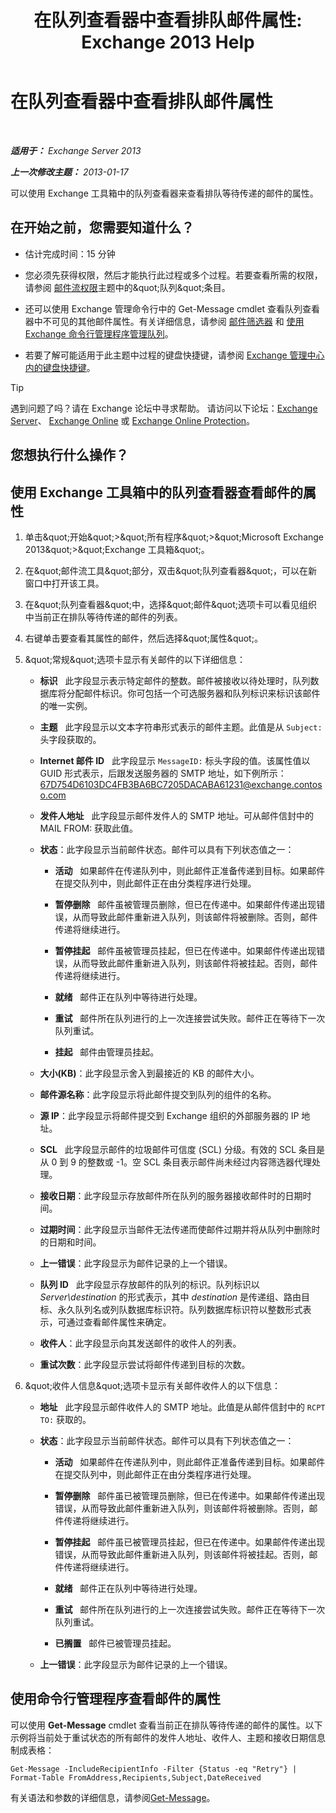 ﻿---
title: '在队列查看器中查看排队邮件属性: Exchange 2013 Help'
TOCTitle: 在队列查看器中查看排队邮件属性
ms:assetid: 9d15d8b8-e061-4288-9354-df58e282fb6b
ms:mtpsurl: https://technet.microsoft.com/zh-cn/library/Bb123934(v=EXCHG.150)
ms:contentKeyID: 50491152
ms.date: 05/21/2018
mtps_version: v=EXCHG.150
f1_keywords:
- Microsoft.Exchange.Management.Edge.SystemManager.MessagePropertyPage
ms.translationtype: MT
---

# 在队列查看器中查看排队邮件属性

 

_**适用于：** Exchange Server 2013_

_**上一次修改主题：** 2013-01-17_

可以使用 Exchange 工具箱中的队列查看器来查看排队等待传递的邮件的属性。

## 在开始之前，您需要知道什么？

  - 估计完成时间：15 分钟

  - 您必须先获得权限，然后才能执行此过程或多个过程。若要查看所需的权限，请参阅 [邮件流权限](mail-flow-permissions-exchange-2013-help.md)主题中的\&quot;队列\&quot;条目。

  - 还可以使用 Exchange 管理命令行中的 Get-Message cmdlet 查看队列查看器中不可见的其他邮件属性。有关详细信息，请参阅 [邮件筛选器](message-filters-exchange-2013-help.md) 和 [使用 Exchange 命令行管理程序管理队列](use-the-exchange-management-shell-to-manage-queues-exchange-2013-help.md)。

  - 若要了解可能适用于此主题中过程的键盘快捷键，请参阅 [Exchange 管理中心内的键盘快捷键](keyboard-shortcuts-in-the-exchange-admin-center-exchange-online-protection-help.md)。

> [!TIP]  
> 遇到问题了吗？请在 Exchange 论坛中寻求帮助。 请访问以下论坛：<a href="https://go.microsoft.com/fwlink/p/?linkid=60612">Exchange Server</a>、 <a href="https://go.microsoft.com/fwlink/p/?linkid=267542">Exchange Online</a> 或 <a href="https://go.microsoft.com/fwlink/p/?linkid=285351">Exchange Online Protection</a>。


## 您想执行什么操作？

## 使用 Exchange 工具箱中的队列查看器查看邮件的属性

1.  单击\&quot;开始\&quot;\>\&quot;所有程序\&quot;\>\&quot;Microsoft Exchange 2013\&quot;\>\&quot;Exchange 工具箱\&quot;。

2.  在\&quot;邮件流工具\&quot;部分，双击\&quot;队列查看器\&quot;，可以在新窗口中打开该工具。

3.  在\&quot;队列查看器\&quot;中，选择\&quot;邮件\&quot;选项卡可以看见组织中当前正在排队等待传递的邮件的列表。

4.  右键单击要查看其属性的邮件，然后选择\&quot;属性\&quot;。

5.  \&quot;常规\&quot;选项卡显示有关邮件的以下详细信息：
    
      - **标识**   此字段显示表示特定邮件的整数。邮件被接收以待处理时，队列数据库将分配邮件标识。你可包括一个可选服务器和队列标识来标识该邮件的唯一实例。
    
      - **主题**   此字段显示以文本字符串形式表示的邮件主题。此值是从 `Subject:` 头字段获取的。
    
      - **Internet 邮件 ID**   此字段显示 `MessageID:` 标头字段的值。该属性值以 GUID 形式表示，后跟发送服务器的 SMTP 地址，如下例所示：67D754D6103DC4FB3BA6BC7205DACABA61231@exchange.contoso.com
    
      - **发件人地址**   此字段显示邮件发件人的 SMTP 地址。可从邮件信封中的 MAIL FROM: 获取此值。
    
      - **状态**：此字段显示当前邮件状态。邮件可以具有下列状态值之一：
        
          - **活动**   如果邮件在传递队列中，则此邮件正准备传递到目标。如果邮件在提交队列中，则此邮件正在由分类程序进行处理。
        
          - **暂停删除**   邮件虽被管理员删除，但已在传递中。如果邮件传递出现错误，从而导致此邮件重新进入队列，则该邮件将被删除。否则，邮件传递将继续进行。
        
          - **暂停挂起**   邮件虽被管理员挂起，但已在传递中。如果邮件传递出现错误，从而导致此邮件重新进入队列，则该邮件将被挂起。否则，邮件传递将继续进行。
        
          - **就绪**   邮件正在队列中等待进行处理。
        
          - **重试**   邮件所在队列进行的上一次连接尝试失败。邮件正在等待下一次队列重试。
        
          - **挂起**   邮件由管理员挂起。
    
      - **大小(KB)**：此字段显示舍入到最接近的 KB 的邮件大小。
    
      - **邮件源名称**：此字段显示将此邮件提交到队列的组件的名称。
    
      - **源 IP**：此字段显示将邮件提交到 Exchange 组织的外部服务器的 IP 地址。
    
      - **SCL**   此字段显示邮件的垃圾邮件可信度 (SCL) 分级。有效的 SCL 条目是从 0 到 9 的整数或 -1。空 SCL 条目表示邮件尚未经过内容筛选器代理处理。
    
      - **接收日期**：此字段显示存放邮件所在队列的服务器接收邮件时的日期时间。
    
      - **过期时间**：此字段显示当邮件无法传递而使邮件过期并将从队列中删除时的日期和时间。
    
      - **上一错误**：此字段显示为邮件记录的上一个错误。
    
      - **队列 ID**   此字段显示存放邮件的队列的标识。队列标识以 *Server\\destination* 的形式表示，其中 *destination* 是传递组、路由目标、永久队列名或列队数据库标识符。队列数据库标识符以整数形式表示，可通过查看邮件属性来确定。
    
      - **收件人**：此字段显示向其发送邮件的收件人的列表。
    
      - **重试次数**：此字段显示尝试将邮件传递到目标的次数。

6.  \&quot;收件人信息\&quot;选项卡显示有关邮件收件人的以下信息：
    
      - **地址**   此字段显示邮件收件人的 SMTP 地址。此值是从邮件信封中的 `RCPT TO:` 获取的。
    
      - **状态**：此字段显示当前邮件状态。邮件可以具有下列状态值之一：
        
          - **活动**   如果邮件在传递队列中，则此邮件正准备传递到目标。如果邮件在提交队列中，则此邮件正在由分类程序进行处理。
        
          - **暂停删除**   邮件虽已被管理员删除，但已在传递中。如果邮件传递出现错误，从而导致此邮件重新进入队列，则该邮件将被删除。否则，邮件传递将继续进行。
        
          - **暂停挂起**   邮件虽已被管理员挂起，但已在传递中。如果邮件传递出现错误，从而导致此邮件重新进入队列，则该邮件将被挂起。否则，邮件传递将继续进行。
        
          - **就绪**   邮件正在队列中等待进行处理。
        
          - **重试**   邮件所在队列进行的上一次连接尝试失败。邮件正在等待下一次队列重试。
        
          - **已搁置**   邮件已被管理员挂起。
    
      - **上一错误**：此字段显示为邮件记录的上一个错误。

## 使用命令行管理程序查看邮件的属性

可以使用 **Get-Message** cmdlet 查看当前正在排队等待传递的邮件的属性。以下示例将当前处于重试状态的所有邮件的发件人地址、收件人、主题和接收日期信息制成表格：

    Get-Message -IncludeRecipientInfo -Filter {Status -eq "Retry"} | Format-Table FromAddress,Recipients,Subject,DateReceived

有关语法和参数的详细信息，请参阅[Get-Message](https://technet.microsoft.com/zh-cn/library/bb124738\(v=exchg.150\))。

